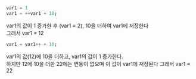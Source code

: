 ```Dart
var1 = 1
var1 = ++var1 + 10;
```
  
var1의 값이 1 증가한 후 (var1 = 2), 10을 더하여 var1에 저장한다  
그래서 var1 = 12  

```Dart
var1 = var1++ + 10;
```
var1의 값(12)에 10을 더하고, var1의 값이 1 증가한다.  
하지만 12에 10을 더한 22에는 변동이 없으며 이 값이 var1에 저장된다
그래서 var1 = 22
